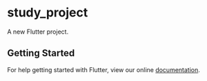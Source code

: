 # study_project

A new Flutter project.

## Getting Started

For help getting started with Flutter, view our online
[documentation](https://flutter.io/).
